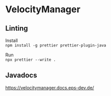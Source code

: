 # VelocityManager

## Linting

Install<br>
`npm install -g prettier prettier-plugin-java`

Run <br> `npx prettier --write .`

## Javadocs

https://velocitymanager.docs.eps-dev.de/
